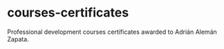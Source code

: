 # courses-certificates
Professional development courses certificates awarded to Adrián Alemán Zapata. 
